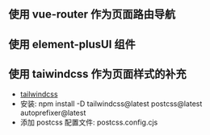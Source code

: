 ## 使用 vue-router 作为页面路由导航

## 使用 element-plusUI 组件

## 使用 taiwindcss 作为页面样式的补充

- [tailwindcss](https://www.tailwindcss.cn/docs)
- 安装: npm install -D tailwindcss@latest postcss@latest autoprefixer@latest
- 添加 postcss 配置文件: postcss.config.cjs
